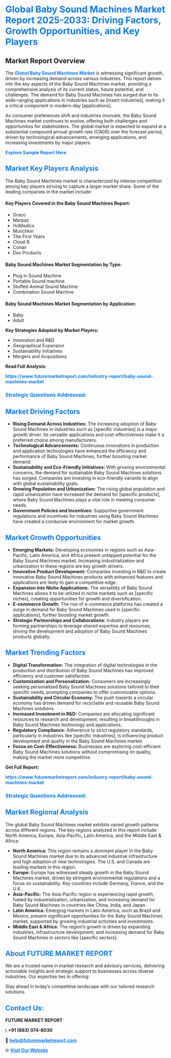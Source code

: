<h1 style="color: #007BFF;">Global Baby Sound Machines Market Report 2025-2033: Driving Factors, Growth Opportunities, and Key Players</h1>

<section id="overview">
<h2>Market Report Overview</h2>
<p>The <a href="https://www.futuremarketreport.com/industry-report/baby-sound-machines-market" style="color: #007BFF; text-decoration: none;"><strong>Global Baby Sound Machines Market</strong></a> is witnessing significant growth, driven by increasing demand across various industries. This report delves into the key aspects of the Baby Sound Machines market, providing a comprehensive analysis of its current status, future potential, and challenges. The demand for Baby Sound Machines has surged due to its wide-ranging applications in industries such as [insert industries], making it a critical component in modern-day [applications].</p>
<p>As consumer preferences shift and industries innovate, the Baby Sound Machines market continues to evolve, offering both challenges and opportunities for stakeholders. The global market is expected to expand at a substantial compound annual growth rate (CAGR) over the forecast period, driven by technological advancements, emerging applications, and increasing investments by major players.</p>
</section>

<section id="overview">
<p><a href="https://www.futuremarketreport.com/request-sample/reportId=89840" style="color: #007BFF; text-decoration: none;"><strong>Explore Sample Report Here</strong></a></p>
</section>

<section id="key-players">
<h2 style="color: #007BFF;">Market Key Players Analysis</h2>
<p>The Baby Sound Machines market is characterized by intense competition among key players striving to capture a larger market share. Some of the leading companies in the market include:</p>
<h4>Key Players Covered in the Baby Sound Machines Report:</h4>
<ul><li>Graco</li><li>Marpac</li><li>HoMedics</li><li>Munchkin</li><li>The First Years</li><li>Cloud B</li><li>Conair</li><li>Dex Products</li></ul>
<h4>Baby Sound Machines Market Segmentation by Type:</h4>
<ul><li>Plug in Sound Machine</li><li>Portable Sound machine</li><li>Stuffed Animal Sound Machine</li><li>Combination Sound Machine</li></ul>

<h4>Baby Sound Machines Market Segmentation by Application:</h4>
<ul><li>Baby</li><li>Adult</li></ul>
<p><strong>Key Strategies Adopted by Market Players:</strong></p>
<ul>
<li>Innovation and R&D</li>
<li>Geographical Expansion</li>
<li>Sustainability Initiatives</li>
<li>Mergers and Acquisitions</li>
</ul>
</section>

<section>
<p><strong>Read Full Analysis: </strong></p><a href="https://www.futuremarketreport.com/industry-report/baby-sound-machines-market" style="color: #007BFF; text-decoration: none;"><strong>https://www.futuremarketreport.com/industry-report/baby-sound-machines-market</strong></a>
<h3 style="color: #007BFF;">Strategic Questions Addressed:</h3>
</section>

<section id="driving-factors">
<h2 style="color: #007BFF;">Market Driving Factors</h2>
<ul>
<li><strong>Rising Demand Across Industries:</strong> The increasing adoption of Baby Sound Machines in industries such as [specific industries] is a major growth driver. Its versatile applications and cost-effectiveness make it a preferred choice among manufacturers.</li>
<li><strong>Technological Advancements:</strong> Continuous innovations in production and application technologies have enhanced the efficiency and performance of Baby Sound Machines, further boosting market demand.</li>
<li><strong>Sustainability and Eco-Friendly Initiatives:</strong> With growing environmental concerns, the demand for sustainable Baby Sound Machines solutions has surged. Companies are investing in eco-friendly variants to align with global sustainability goals.</li>
<li><strong>Growing Population and Urbanization:</strong> The rising global population and rapid urbanization have increased the demand for [specific products], where Baby Sound Machines plays a vital role in meeting consumer needs.</li>
<li><strong>Government Policies and Incentives:</strong> Supportive government regulations and incentives for industries using Baby Sound Machines have created a conducive environment for market growth.</li>
</ul>
</section>

<section id="growth-opportunities">
<h2 style="color: #007BFF;">Market Growth Opportunities</h2>
<ul>
<li><strong>Emerging Markets:</strong> Developing economies in regions such as Asia-Pacific, Latin America, and Africa present untapped potential for the Baby Sound Machines market. Increasing industrialization and urbanization in these regions are key growth drivers.</li>
<li><strong>Innovative Product Development:</strong> Companies investing in R&D to create innovative Baby Sound Machines products with enhanced features and applications are likely to gain a competitive edge.</li>
<li><strong>Expansion into Niche Applications:</strong> The versatility of Baby Sound Machines allows it to be utilized in niche markets such as [specific niches], creating opportunities for growth and diversification.</li>
<li><strong>E-commerce Growth:</strong> The rise of e-commerce platforms has created a surge in demand for Baby Sound Machines used in [specific applications], further boosting market growth.</li>
<li><strong>Strategic Partnerships and Collaborations:</strong> Industry players are forming partnerships to leverage shared expertise and resources, driving the development and adoption of Baby Sound Machines products globally.</li>
</ul>
</section>

<section id="trending-factors">
<h2 style="color: #007BFF;">Market Trending Factors</h2>
<ul>
<li><strong>Digital Transformation:</strong> The integration of digital technologies in the production and distribution of Baby Sound Machines has improved efficiency and customer satisfaction.</li>
<li><strong>Customization and Personalization:</strong> Consumers are increasingly seeking personalized Baby Sound Machines solutions tailored to their specific needs, prompting companies to offer customizable options.</li>
<li><strong>Sustainability and Circular Economy:</strong> The push towards a circular economy has driven demand for recyclable and reusable Baby Sound Machines solutions.</li>
<li><strong>Increased Investment in R&D:</strong> Companies are allocating significant resources to research and development, resulting in breakthroughs in Baby Sound Machines technology and applications.</li>
<li><strong>Regulatory Compliance:</strong> Adherence to strict regulatory standards, particularly in industries like [specific industries], is influencing product development and quality in the Baby Sound Machines market.</li>
<li><strong>Focus on Cost-Effectiveness:</strong> Businesses are exploring cost-efficient Baby Sound Machines solutions without compromising on quality, making the market more competitive.</li>
</ul>
</section>

<section>
<p><strong>Get Full Report: </strong></p><a href="https://www.futuremarketreport.com/industry-report/baby-sound-machines-market" style="color: #007BFF; text-decoration: none;"><strong>https://www.futuremarketreport.com/industry-report/baby-sound-machines-market</strong></a>
<h3 style="color: #007BFF;">Strategic Questions Addressed:</h3>
</section>


<section id="regional-analysis">
<h2 style="color: #007BFF;">Market Regional Analysis</h2>
<p>The global Baby Sound Machines market exhibits varied growth patterns across different regions. The key regions analyzed in this report include North America, Europe, Asia-Pacific, Latin America, and the Middle East & Africa:</p>
<ul>
<li><strong>North America:</strong> This region remains a dominant player in the Baby Sound Machines market due to its advanced industrial infrastructure and high adoption of new technologies. The U.S. and Canada are leading markets in this region.</li>
<li><strong>Europe:</strong> Europe has witnessed steady growth in the Baby Sound Machines market, driven by stringent environmental regulations and a focus on sustainability. Key countries include Germany, France, and the U.K.</li>
<li><strong>Asia-Pacific:</strong> The Asia-Pacific region is experiencing rapid growth, fueled by industrialization, urbanization, and increasing demand for Baby Sound Machines in countries like China, India, and Japan.</li>
<li><strong>Latin America:</strong> Emerging markets in Latin America, such as Brazil and Mexico, present significant opportunities for the Baby Sound Machines market, supported by growing industrial activities and investments.</li>
<li><strong>Middle East & Africa:</strong> The region’s growth is driven by expanding industries, infrastructure development, and increasing demand for Baby Sound Machines in sectors like [specific sectors].</li>
</ul>
</section>

<footer>
<h2 style="color: #007BFF;">About FUTURE MARKET REPORT</h2>
<p>We are a trusted name in market research and advisory services, delivering actionable insights and strategic support to businesses across diverse industries. Our expertise lies in offering:</p>

<p>Stay ahead in today’s competitive landscape with our tailored research solutions.</p>

<h2 style="color: #007BFF;">Contact Us:</h2>
<p><strong>FUTURE MARKET REPORT</strong></p>
<p>📞 <strong>+91 (883) 074-8030</strong></p>
<p>📧 <strong><a href="mailto:help@futuremarketreport.com" style="color: #007BFF;">help@futuremarketreport.com</a></strong></p>
<p>🌐 <strong><a href="https://www.futuremarketreport.com/" style="color: #007BFF;">Visit Our Website</a></strong></p>
</footer>